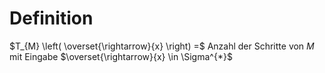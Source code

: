 # Definition
$T_{M} \left( \overset{\rightarrow}{x} \right) =$ Anzahl der Schritte von $M$ mit Eingabe $\overset{\rightarrow}{x} \in \Sigma^{*}$